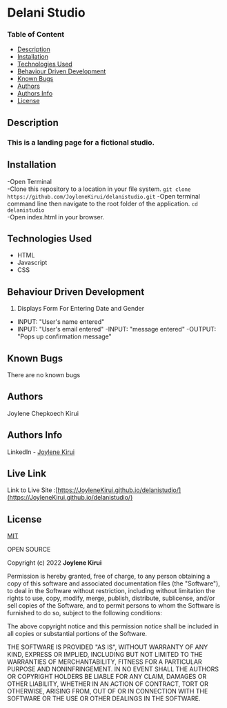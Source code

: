 # Delani Studio

### Table of Content

+ [Description](#Description)
+ [Installation](#Installation)
+ [Technologies Used](#Technologies-Used)
+ [Behaviour Driven Development](#Behaviour-Driven-Development)
+ [Known Bugs](#Known-Bugs)
+ [Authors](#Authors)
+ [Authors Info](#Authors-Info)
+ [License](#License)

## Description

### This is a landing page for a fictional studio.


## Installation 
-Open Terminal  
-Clone this repository to a location in your file system.
 ```git clone https://github.com/JoyleneKirui/delanistudio.git```
-Open terminal command line then navigate to the root folder of the application.
```cd delanistudio```   
-Open index.html in your browser.


## Technologies Used 
* HTML
* Javascript
* CSS 
## Behaviour Driven Development
1. Displays Form For Entering Date and Gender
+ INPUT: "User's name entered"
+ INPUT: "User's email entered"
-INPUT: "message entered"
-OUTPUT: "Pops up confirmation message"


## Known Bugs
There are no known bugs 

## Authors
Joylene Chepkoech Kirui

## Authors Info 

LinkedIn - [Joylene Kirui](www.linkedin.com/in/joylene-kirui-860699176)

## Live Link

Link to Live Site :[https://JoyleneKirui.github.io/delanistudio/](https://JoyleneKirui.github.io/delanistudio/)

## License
[MIT](https://choosealicense.com/licenses/mit/)


OPEN SOURCE

Copyright (c) 2022 **Joylene Kirui**

Permission is hereby granted, free of charge, to any person obtaining a copy
of this software and associated documentation files (the "Software"), to deal
in the Software without restriction, including without limitation the rights
to use, copy, modify, merge, publish, distribute, sublicense, and/or sell
copies of the Software, and to permit persons to whom the Software is
furnished to do so, subject to the following conditions:

The above copyright notice and this permission notice shall be included in all
copies or substantial portions of the Software.

THE SOFTWARE IS PROVIDED "AS IS", WITHOUT WARRANTY OF ANY KIND, EXPRESS OR
IMPLIED, INCLUDING BUT NOT LIMITED TO THE WARRANTIES OF MERCHANTABILITY,
FITNESS FOR A PARTICULAR PURPOSE AND NONINFRINGEMENT. IN NO EVENT SHALL THE
AUTHORS OR COPYRIGHT HOLDERS BE LIABLE FOR ANY CLAIM, DAMAGES OR OTHER
LIABILITY, WHETHER IN AN ACTION OF CONTRACT, TORT OR OTHERWISE, ARISING FROM,
OUT OF OR IN CONNECTION WITH THE SOFTWARE OR THE USE OR OTHER DEALINGS IN THE
SOFTWARE.
